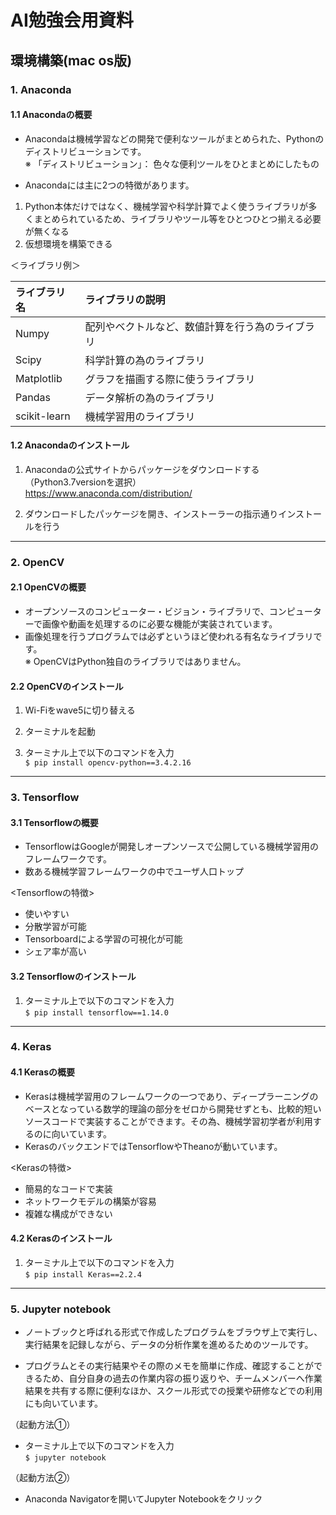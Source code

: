 # AI勉強会用資料
## 環境構築(mac os版)

### 1. Anaconda
#### 1.1 Anacondaの概要
* Anacondaは機械学習などの開発で便利なツールがまとめられた、Pythonのディストリビューションです。  
※ 「ディストリビューション」： 色々な便利ツールをひとまとめにしたもの  

* Anacondaには主に2つの特徴があります。  

1. Python本体だけではなく、機械学習や科学計算でよく使うライブラリが多くまとめられているため、ライブラリやツール等をひとつひとつ揃える必要が無くなる  
2. 仮想環境を構築できる

＜ライブラリ例＞  

|ライブラリ名|ライブラリの説明|
|:---|:---|
|Numpy|配列やベクトルなど、数値計算を行う為のライブラリ|
|Scipy|科学計算の為のライブラリ|
|Matplotlib|グラフを描画する際に使うライブラリ|
|Pandas|データ解析の為のライブラリ|
|scikit-learn|機械学習用のライブラリ|  

#### 1.2 Anacondaのインストール
1. Anacondaの公式サイトからパッケージをダウンロードする （Python3.7versionを選択）  
https://www.anaconda.com/distribution/  

2. ダウンロードしたパッケージを開き、インストーラーの指示通りインストールを行う   

---

### 2. OpenCV
#### 2.1 OpenCVの概要
* オープンソースのコンピューター・ビジョン・ライブラリで、コンピューターで画像や動画を処理するのに必要な機能が実装されています。  
* 画像処理を行うプログラムでは必ずというほど使われる有名なライブラリです。  
※ OpenCVはPython独自のライブラリではありません。  

#### 2.2 OpenCVのインストール
1. Wi-Fiをwave5に切り替える  

2. ターミナルを起動  

3. ターミナル上で以下のコマンドを入力  
`$ pip install opencv-python==3.4.2.16`  

---

### 3. Tensorflow
#### 3.1 Tensorflowの概要
* TensorflowはGoogleが開発しオープンソースで公開している機械学習用のフレームワークです。  
* 数ある機械学習フレームワークの中でユーザ人口トップ  

<Tensorflowの特徴>  
* 使いやすい  
* 分散学習が可能  
* Tensorboardによる学習の可視化が可能  
* シェア率が高い  

#### 3.2 Tensorflowのインストール
1. ターミナル上で以下のコマンドを入力  
`$ pip install tensorflow==1.14.0`  

---

### 4. Keras
#### 4.1 Kerasの概要
* Kerasは機械学習用のフレームワークの一つであり、ディープラーニングのベースとなっている数学的理論の部分をゼロから開発せずとも、比較的短いソースコードで実装することができます。その為、機械学習初学者が利用するのに向いています。  
* KerasのバックエンドではTensorflowやTheanoが動いています。  

<Kerasの特徴>  
* 簡易的なコードで実装  
* ネットワークモデルの構築が容易  
* 複雑な構成ができない  

#### 4.2 Kerasのインストール
1. ターミナル上で以下のコマンドを入力  
`$ pip install Keras==2.2.4`  

---

### 5. Jupyter notebook
* ノートブックと呼ばれる形式で作成したプログラムをブラウザ上で実行し、実行結果を記録しながら、データの分析作業を進めるためのツールです。  

* プログラムとその実行結果やその際のメモを簡単に作成、確認することができるため、自分自身の過去の作業内容の振り返りや、チームメンバーへ作業結果を共有する際に便利なほか、スクール形式での授業や研修などでの利用にも向いています。  

（起動方法①）  
* ターミナル上で以下のコマンドを入力  
`$ jupyter notebook`  

（起動方法②）  
* Anaconda Navigatorを開いてJupyter Notebookをクリック  
